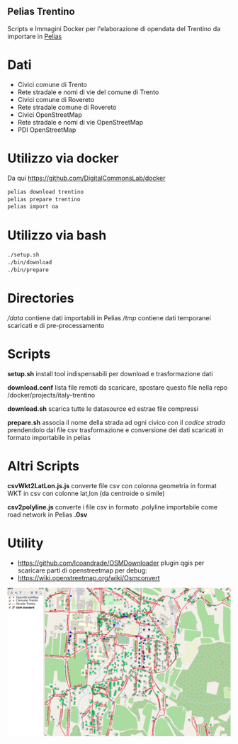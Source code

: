 
## Pelias Trentino

Scripts e Immagini Docker per l'elaborazione di opendata del Trentino da importare in [Pelias](https://github.com/pelias)

# Dati

* Civici comune di Trento
* Rete stradale e nomi di vie del comune di Trento
* Civici comune di Rovereto
* Rete stradale comune di Rovereto
* Civici OpenStreetMap
* Rete stradale e nomi di vie OpenStreetMap
* PDI OpenStreetMap


# Utilizzo via docker
Da qui https://github.com/DigitalCommonsLab/docker
```bash
pelias download trentino
pelias prepare trentino
pelias import oa
```

# Utilizzo via bash

```bash
./setup.sh
./bin/download
./bin/prepare
```

# Directories
*/data* contiene dati importabili in Pelias
*/tmp* contiene dati temporanei scaricati e di pre-processamento

# Scripts

**setup.sh**
install tool indispensabili per download e trasformazione dati

**download.conf**
lista file remoti da scaricare, spostare questo file nella repo /docker/projects/italy-trentino

**download.sh**
scarica tutte le datasource ed estrae file compressi

**prepare.sh**
associa il nome della strada ad ogni civico con il *codice strada* prendendolo dal file csv
trasformazione e conversione dei dati scaricati in formato importabile in pelias

# Altri Scripts

**csvWkt2LatLon.js.js**
converte file csv con colonna geometria in format WKT in csv con colonne lat,lon (da centroide o simile)

**csv2polyline.js**
converte i file csv in formato .polyline importabile come road network in Pelias **.0sv**

# Utility 

* https://github.com/lcoandrade/OSMDownloader
  plugin qgis per scaricare parti di openstreetmap per debug:
* https://wiki.openstreetmap.org/wiki/Osmconvert


![Image](images/test_osm_comune.png)
